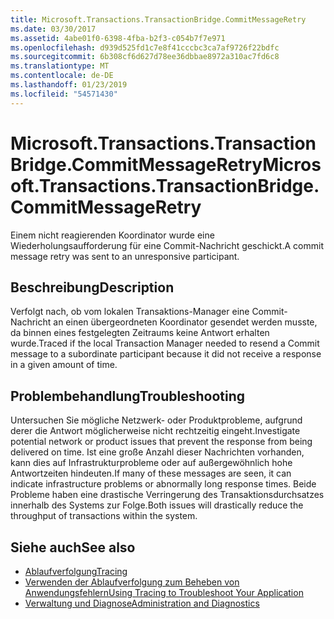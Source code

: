 ```yaml
---
title: Microsoft.Transactions.TransactionBridge.CommitMessageRetry
ms.date: 03/30/2017
ms.assetid: 4abe01f0-6398-4fba-b2f3-c054b7f7e971
ms.openlocfilehash: d939d525fd1c7e8f41cccbc3ca7af9726f22bdfc
ms.sourcegitcommit: 6b308cf6d627d78ee36dbbae8972a310ac7fd6c8
ms.translationtype: MT
ms.contentlocale: de-DE
ms.lasthandoff: 01/23/2019
ms.locfileid: "54571430"
---
```

# <a name="microsofttransactionstransactionbridgecommitmessageretry"></a><span data-ttu-id="76952-102">Microsoft.Transactions.TransactionBridge.CommitMessageRetry</span><span class="sxs-lookup"><span data-stu-id="76952-102">Microsoft.Transactions.TransactionBridge.CommitMessageRetry</span></span>
<span data-ttu-id="76952-103">Einem nicht reagierenden Koordinator wurde eine Wiederholungsaufforderung für eine Commit-Nachricht geschickt.</span><span class="sxs-lookup"><span data-stu-id="76952-103">A commit message retry was sent to an unresponsive participant.</span></span>  
  
## <a name="description"></a><span data-ttu-id="76952-104">Beschreibung</span><span class="sxs-lookup"><span data-stu-id="76952-104">Description</span></span>  
 <span data-ttu-id="76952-105">Verfolgt nach, ob vom lokalen Transaktions-Manager eine Commit-Nachricht an einen übergeordneten Koordinator gesendet werden musste, da binnen eines festgelegten Zeitraums keine Antwort erhalten wurde.</span><span class="sxs-lookup"><span data-stu-id="76952-105">Traced if the local Transaction Manager needed to resend a Commit message to a subordinate participant because it did not receive a response in a given amount of time.</span></span>  
  
## <a name="troubleshooting"></a><span data-ttu-id="76952-106">Problembehandlung</span><span class="sxs-lookup"><span data-stu-id="76952-106">Troubleshooting</span></span>  
 <span data-ttu-id="76952-107">Untersuchen Sie mögliche Netzwerk- oder Produktprobleme, aufgrund derer die Antwort möglicherweise nicht rechtzeitig eingeht.</span><span class="sxs-lookup"><span data-stu-id="76952-107">Investigate potential network or product issues that prevent the response from being delivered on time.</span></span>  <span data-ttu-id="76952-108">Ist eine große Anzahl dieser Nachrichten vorhanden, kann dies auf Infrastrukturprobleme oder auf außergewöhnlich hohe Antwortzeiten hindeuten.</span><span class="sxs-lookup"><span data-stu-id="76952-108">If many of these messages are seen, it can indicate infrastructure problems or abnormally long response times.</span></span> <span data-ttu-id="76952-109">Beide Probleme haben eine drastische Verringerung des Transaktionsdurchsatzes innerhalb des Systems zur Folge.</span><span class="sxs-lookup"><span data-stu-id="76952-109">Both issues will drastically reduce the throughput of transactions within the system.</span></span>  
  
## <a name="see-also"></a><span data-ttu-id="76952-110">Siehe auch</span><span class="sxs-lookup"><span data-stu-id="76952-110">See also</span></span>
- [<span data-ttu-id="76952-111">Ablaufverfolgung</span><span class="sxs-lookup"><span data-stu-id="76952-111">Tracing</span></span>](../../../../../docs/framework/wcf/diagnostics/tracing/index.md)
- [<span data-ttu-id="76952-112">Verwenden der Ablaufverfolgung zum Beheben von Anwendungsfehlern</span><span class="sxs-lookup"><span data-stu-id="76952-112">Using Tracing to Troubleshoot Your Application</span></span>](../../../../../docs/framework/wcf/diagnostics/tracing/using-tracing-to-troubleshoot-your-application.md)
- [<span data-ttu-id="76952-113">Verwaltung und Diagnose</span><span class="sxs-lookup"><span data-stu-id="76952-113">Administration and Diagnostics</span></span>](../../../../../docs/framework/wcf/diagnostics/index.md)
